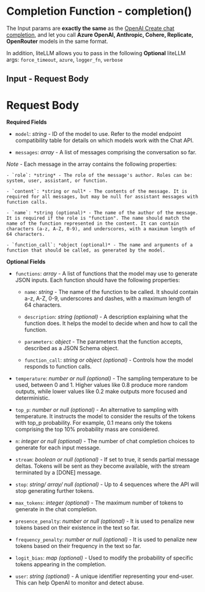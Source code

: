 # Completion Function - completion()
The Input params are **exactly the same** as the 
<a href="https://platform.openai.com/docs/api-reference/chat/create" target="_blank" rel="noopener noreferrer">OpenAI Create chat completion</a>, and let you call **Azure OpenAI, Anthropic, Cohere, Replicate, OpenRouter** models in the same format. 

In addition, liteLLM allows you to pass in the following **Optional** liteLLM args:
`force_timeout`, `azure`, `logger_fn`, `verbose`

## Input - Request Body
# Request Body

**Required Fields**

- `model`: *string* - ID of the model to use. Refer to the model endpoint compatibility table for details on which models work with the Chat API.
  
- `messages`: *array* - A list of messages comprising the conversation so far.

*Note* - Each message in the array contains the following properties:

    - `role`: *string* - The role of the message's author. Roles can be: system, user, assistant, or function.
    
    - `content`: *string or null* - The contents of the message. It is required for all messages, but may be null for assistant messages with function calls.
    
    - `name`: *string (optional)* - The name of the author of the message. It is required if the role is "function". The name should match the name of the function represented in the content. It can contain characters (a-z, A-Z, 0-9), and underscores, with a maximum length of 64 characters.
    
    - `function_call`: *object (optional)* - The name and arguments of a function that should be called, as generated by the model.


**Optional Fields**

- `functions`: *array* - A list of functions that the model may use to generate JSON inputs. Each function should have the following properties:

    - `name`: *string* - The name of the function to be called. It should contain a-z, A-Z, 0-9, underscores and dashes, with a maximum length of 64 characters.
    
    - `description`: *string (optional)* - A description explaining what the function does. It helps the model to decide when and how to call the function.
    
    - `parameters`: *object* - The parameters that the function accepts, described as a JSON Schema object.
    
    - `function_call`: *string or object (optional)* - Controls how the model responds to function calls.

- `temperature`: *number or null (optional)* - The sampling temperature to be used, between 0 and 1. Higher values like 0.8 produce more random outputs, while lower values like 0.2 make outputs more focused and deterministic. 

- `top_p`: *number or null (optional)* - An alternative to sampling with temperature. It instructs the model to consider the results of the tokens with top_p probability. For example, 0.1 means only the tokens comprising the top 10% probability mass are considered.

- `n`: *integer or null (optional)* - The number of chat completion choices to generate for each input message.

- `stream`: *boolean or null (optional)* - If set to true, it sends partial message deltas. Tokens will be sent as they become available, with the stream terminated by a [DONE] message.

- `stop`: *string/ array/ null (optional)* - Up to 4 sequences where the API will stop generating further tokens.

- `max_tokens`: *integer (optional)* - The maximum number of tokens to generate in the chat completion.

- `presence_penalty`: *number or null (optional)* - It is used to penalize new tokens based on their existence in the text so far.

- `frequency_penalty`: *number or null (optional)* - It is used to penalize new tokens based on their frequency in the text so far.

- `logit_bias`: *map (optional)* - Used to modify the probability of specific tokens appearing in the completion.

- `user`: *string (optional)* - A unique identifier representing your end-user. This can help OpenAI to monitor and detect abuse.
